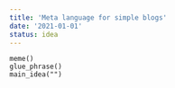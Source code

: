 ```yaml
---
title: 'Meta language for simple blogs'
date: '2021-01-01'
status: idea
---
```


```
meme()
glue_phrase()
main_idea("")
```